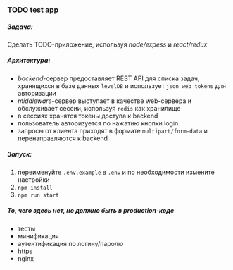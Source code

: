 ### TODO test app

##### Задача:
Сделать TODO-приложение, используя *node/expess* и *react/redux*

##### Архитектура:
- _backend_-сервер предоставляет REST API для списка задач, хранящихся в базе данных `levelDB` и использует `json web tokens` для авторизации
- _middleware_-сервер выступает в качестве web-сервера и обслуживает сессии, используя `redis` как хранилище
- в сессиях хранятся токены доступа к backend
- пользователь авторизуется по нажатию кнопки login
- запросы от клиента приходят в формате `multipart/form-data` и перенаправляются к backend

##### Запуск:
1. переименуйте `.env.example` в `.env` и по необходимости измените настройки
2. `npm install`
3. `npm run start`

##### То, чего здесь нет, но должно быть в production-коде
- тесты
- минификация
- аутентификация по логину/паролю
- https
- nginx
